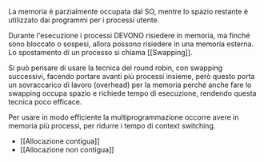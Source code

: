 La memoria è parzialmente occupata dal SO, mentre lo spazio restante è utilizzato dai programmi per i processi utente.

Durante l'esecuzione i processi DEVONO risiedere in memoria, ma finché sono bloccato o sospesi, allora possono risiedere in una memoria esterna. 
Lo spostamento di un processo si chiama [[Swapping]].

Si può pensare di usare la tecnica del round robin, con swapping successivi, facendo portare avanti più processi insieme, però questo porta un sovraccarico di lavoro (overhead) per la memoria perché anche fare lo swapping occupa spazio e richiede tempo di esecuzione, rendendo questa tecnica poco efficace.

Per usare in modo efficiente la multiprogrammazione occorre avere in memoria più processi, per ridurre i tempo di context switching.
*   [[Allocazione contigua]]
*   [[Allocazione non contigua]]
